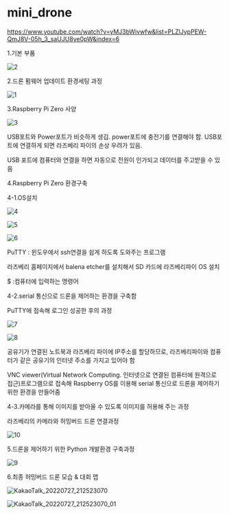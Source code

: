 # mini_drone

https://www.youtube.com/watch?v=yMJ3bWivwfw&list=PLZlJypPEW-QmJ8V-05h_3_saUJU8ye0pW&index=6

1.기본 부품

![2](https://user-images.githubusercontent.com/76850241/194635996-befd44cd-61ba-45d0-82b2-569eb74162ae.PNG)


2.드론 펌웨어 업데이트 환경세팅 과정

![1](https://user-images.githubusercontent.com/76850241/194636011-ac5da568-4fd7-42c5-aa80-25c7db9b6957.PNG)


3.Raspberry Pi Zero 사양

![3](https://user-images.githubusercontent.com/76850241/194636345-5931b677-5547-47f3-bf41-9ee8ea09fad3.PNG)

USB포트와 Power포트가 비슷하게 생김. power포트에 충전기를 연결해야 함. USB포트에 연결하게 되면 라즈베리 파이의 손상 우려가 있음. 

USB 포트에 컴퓨터와 연결을 하면 자동으로 전원이 인가되고 데이터를 주고받을 수 있음


4.Raspberry Pi Zero 환경구축

  4-1.OS설치
  
  ![4](https://user-images.githubusercontent.com/76850241/194636895-9e2759d7-00fb-4a2e-b639-dddbcaba2174.PNG)
  
  ![5](https://user-images.githubusercontent.com/76850241/194637184-7fb67d2c-ad98-4000-a1ac-35e23c79b7e0.PNG)
  
  ![6](https://user-images.githubusercontent.com/76850241/194637457-791d748b-d678-473c-abe6-9d0b0d0e44fb.PNG)
  
  PuTTY : 윈도우에서 ssh연결을 쉽게 하도록 도와주는 프로그램
  
  라즈베리 홈페이지에서 balena etcher를 설치해서 SD 카드에 라즈베리파이 OS 설치
  
  $ :컴퓨터에 입력하는 명령어



  4-2.serial 통신으로 드론을 제어하는 환경을 구축함
  
  PuTTY에 접속해 로그인 성공한 후의 과정
  
  ![7](https://user-images.githubusercontent.com/76850241/194638347-bd06715b-91f4-4ca7-871b-7a09efb13504.PNG)
  
  ![8](https://user-images.githubusercontent.com/76850241/194638540-3f4dccc5-ba38-441e-b6c5-b55bb45a5559.PNG)
  
  공유기가 연결된 노트북과 라즈베리 파이에 IP주소를 할당하므로, 라즈베리파이와 컴퓨터가 같은 공유기의 인터넷 주소를 가지고 있어야 함
  
  VNC viewer(Virtual Network Computing. 인터넷으로 연결된 컴퓨터에 원격으로 접근)프로그램으로 접속해 Raspberry OS를 이용해 serial 통신으로 드론을 제어하기 위한 환경을 만들어줌




  4-3.카메라를 통해 이미지를 받아올 수 있도록 이미지를 허용해 주는 과정
  
  라즈베리의 카메라와 허밍버드 드론 연결과정
  
  ![10](https://user-images.githubusercontent.com/76850241/194640758-1e3ca7cf-4db3-4db3-9f0c-5c8c7ff125c1.PNG)
  



5.드론을 제어하기 위한 Python 개발환경 구축과정

![9](https://user-images.githubusercontent.com/76850241/194639393-c9a82a56-03dc-4b9e-bcf4-f066571e723e.PNG)



6.최종 허밍버드 드론 모습 & 대회 맵

 ![KakaoTalk_20220727_212523070](https://user-images.githubusercontent.com/76850241/181916277-6ed485a6-9fb8-4041-a126-9c0b05dbd8cd.jpg)

![KakaoTalk_20220727_212523070_01](https://user-images.githubusercontent.com/76850241/181916281-1da62a58-b4b0-4410-9022-565e19598268.jpg)
